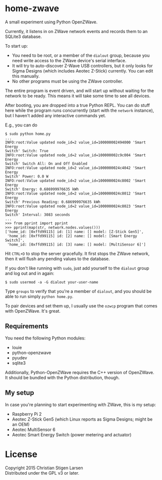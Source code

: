 home-zwave
==========

A small experiment using Python OpenZWave.

Currently, it listens in on ZWave network events and records them to an SQLite3
database.

To start up:

  * You need to be root, or a member of the ``dialout`` group, because you need
    write access to the ZWave device's serial interface.
  * It will try to auto-discover Z-Wave USB controllers, but it only looks for
    Sigma Designs (which includes Aeotec Z-Stick) currently. You can edit this
    manually.
  * No other programs must be using the ZWave controller.

The entire program is event driven, and will start up without waiting for the
network to be ready. This means it will take some time to see all devices.

After booting, you are dropped into a true Python REPL. You can do stuff here
while the program runs concurrently (start with the ``network`` instance), but
I haven't added any interactive commands yet.

E.g., you can do

    $ sudo python home.py
    ...
    INFO:root:Value updated node_id=2 value_id=100000002494000 'Smart Energy
    Switch' Switch: True
    INFO:root:Value updated node_id=2 value_id=100000002c9c004 'Smart Energy
    Switch' Switch All: On and Off Enabled
    INFO:root:Value updated node_id=2 value_id=1000000024c4042 'Smart Energy
    Switch' Power: 0.0 W
    INFO:root:Value updated node_id=2 value_id=1000000024c8002 'Smart Energy
    Switch' Energy: 0.686999976635 kWh
    INFO:root:Value updated node_id=2 value_id=1000000024c8012 'Smart Energy
    Switch' Previous Reading: 0.686999976635 kWh
    INFO:root:Value updated node_id=2 value_id=1000000024c8023 'Smart Energy
    Switch' Interval: 3083 seconds
    ...
    >>> from pprint import pprint
    >>> pprint(map(str, network.nodes.values()))
    ['home_id: [0xffd99115] id: [1] name: [] model: [Z-Stick Gen5]',
     'home_id: [0xffd99115] id: [2] name: [] model: [Smart Energy Switch]',
     'home_id: [0xffd99115] id: [3] name: [] model: [MultiSensor 6]']

Hit ``CTRL+D`` to stop the server gracefully. It first stops the ZWave network,
then it will flush any pending values to the database.

If you don't like running with ``sudo``, just add yourself to the ``dialout``
group and log out and in again:

    $ sudo usermod -a -G dialout your-user-name

Type ``groups`` to verify that you're a member of ``dialout``, and you should
be able to run simply ``python home.py``.

To pair devices and set them up, I usually use the ``ozwcp`` program that comes
with OpenZWave. It's great.

Requirements
------------

You need the following Python modules:

  * louie
  * python-openzwave
  * pyudev
  * sqlite3

Additionally, Python-OpenZWave requires the C++ version of OpenZWave. It should
be bundled with the Python distribution, though.

My setup
--------

In case you're planning to start experimenting with ZWave, this is my setup:

  * Raspberry Pi 2
  * Aeotec Z-Stick Gen5 (which Linux reports as Sigma Designs; might be an OEM)
  * Aeotec MultiSensor 6
  * Aeotec Smart Energy Switch (power metering and actuator)

License
=======
Copyright 2015 Christian Stigen Larsen  
Distributed under the GPL v3 or later.

